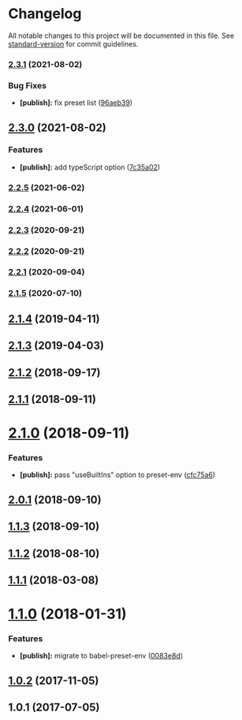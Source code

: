 # Changelog

All notable changes to this project will be documented in this file. See [standard-version](https://github.com/conventional-changelog/standard-version) for commit guidelines.

### [2.3.1](https://github.com/JetBrains/babel-preset/compare/v2.3.0...v2.3.1) (2021-08-02)


### Bug Fixes

* **[publish]:** fix preset list ([96aeb39](https://github.com/JetBrains/babel-preset/commit/96aeb39f438bbc8708177750787899d141b38708))

## [2.3.0](https://github.com/JetBrains/babel-preset/compare/v2.2.5...v2.3.0) (2021-08-02)


### Features

* **[publish]:** add typeScript option ([7c35a02](https://github.com/JetBrains/babel-preset/commit/7c35a027007a9f68a0ef8d1ace41ecb997dbc1e6))

### [2.2.5](https://github.com/JetBrains/babel-preset/compare/v2.2.4...v2.2.5) (2021-06-02)

### [2.2.4](https://github.com/JetBrains/babel-preset/compare/v2.2.3...v2.2.4) (2021-06-01)

### [2.2.3](https://github.com/JetBrains/babel-preset/compare/v2.2.2...v2.2.3) (2020-09-21)

### [2.2.2](https://github.com/JetBrains/babel-preset/compare/v2.2.1...v2.2.2) (2020-09-21)

### [2.2.1](https://github.com/JetBrains/babel-preset/compare/v2.1.5...v2.2.1) (2020-09-04)

### [2.1.5](https://github.com/JetBrains/babel-preset/compare/v2.1.4...v2.1.5) (2020-07-10)

## [2.1.4](https://github.com/JetBrains/babel-preset/compare/v2.1.3...v2.1.4) (2019-04-11)



## [2.1.3](https://github.com/JetBrains/babel-preset/compare/v2.1.2...v2.1.3) (2019-04-03)



<a name="2.1.2"></a>
## [2.1.2](https://github.com/JetBrains/babel-preset/compare/v2.1.1...v2.1.2) (2018-09-17)



<a name="2.1.1"></a>
## [2.1.1](https://github.com/JetBrains/babel-preset/compare/v2.1.0...v2.1.1) (2018-09-11)



<a name="2.1.0"></a>
# [2.1.0](https://github.com/JetBrains/babel-preset/compare/v2.0.1...v2.1.0) (2018-09-11)


### Features

* **[publish]:** pass "useBuiltIns" option to preset-env ([cfc75a6](https://github.com/JetBrains/babel-preset/commit/cfc75a6))



<a name="2.0.1"></a>
## [2.0.1](https://github.com/JetBrains/babel-preset/compare/v1.1.3...v2.0.1) (2018-09-10)



<a name="1.1.3"></a>
## [1.1.3](https://github.com/JetBrains/babel-preset/compare/v1.1.2...v1.1.3) (2018-09-10)



<a name="1.1.2"></a>
## [1.1.2](https://github.com/JetBrains/babel-preset/compare/v1.1.1...v1.1.2) (2018-08-10)



<a name="1.1.1"></a>
## [1.1.1](https://github.com/JetBrains/babel-preset/compare/v1.1.0...v1.1.1) (2018-03-08)



<a name="1.1.0"></a>
# [1.1.0](https://github.com/JetBrains/babel-preset/compare/v1.0.2...v1.1.0) (2018-01-31)


### Features

* **[publish]:** migrate to babel-preset-env ([0083e8d](https://github.com/JetBrains/babel-preset/commit/0083e8d))



<a name="1.0.2"></a>
## [1.0.2](https://github.com/JetBrains/babel-preset/compare/v1.0.1...v1.0.2) (2017-11-05)



<a name="1.0.1"></a>
## 1.0.1 (2017-07-05)
